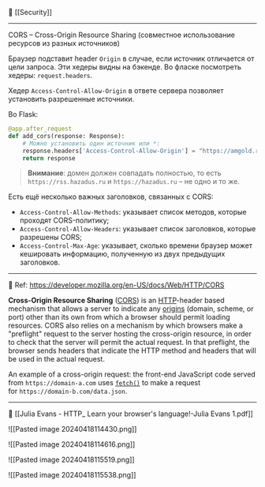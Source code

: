 📁 [[Security]]

----

CORS – Cross-Origin Resource Sharing (совместное использование ресурсов из разных источников)

Браузер подставит header `Origin` в случае, если источник отличается от цели запроса. Эти хедеры видны на бэкенде. Во фласке посмотреть хедеры: `request.headers`.

Хедер `Access-Control-Allow-Origin` в ответе сервера позволяет установить разрешенные источники.

Во Flask:

```python
@app.after_request
def add_cors(response: Response):
	# Можно установить один источник или *:
	response.headers['Access-Control-Allow-Origin'] = "https://amgold.ru:3000"
	return response
```

> **Внимание**: домен должен совпадать полностью, то есть `https://rss.hazadus.ru` и `https://hazadus.ru` – не одно и то же.

Есть ещё несколько важных заголовков, связанных с CORS:
- `Access-Control-Allow-Methods`: указывает список методов, которые проходят CORS-политику;
- `Access-Control-Allow-Headers`: указывает список заголовков, которые разрешены CORS;
- `Access-Control-Max-Age`: указывает, сколько времени браузер может кешировать информацию, полученную из двух предыдущих заголовков.

----
🔗 Ref: https://developer.mozilla.org/en-US/docs/Web/HTTP/CORS

**Cross-Origin Resource Sharing** ([CORS](https://developer.mozilla.org/en-US/docs/Glossary/CORS)) is an [HTTP](https://developer.mozilla.org/en-US/docs/Glossary/HTTP)-header based mechanism that allows a server to indicate any [origins](https://developer.mozilla.org/en-US/docs/Glossary/Origin) (domain, scheme, or port) other than its own from which a browser should permit loading resources. CORS also relies on a mechanism by which browsers make a "preflight" request to the server hosting the cross-origin resource, in order to check that the server will permit the actual request. In that preflight, the browser sends headers that indicate the HTTP method and headers that will be used in the actual request.

An example of a cross-origin request: the front-end JavaScript code served from `https://domain-a.com` uses [`fetch()`](https://developer.mozilla.org/en-US/docs/Web/API/fetch) to make a request for `https://domain-b.com/data.json`.

----
🔗 [[Julia Evans - HTTP_ Learn your browser's language!-Julia Evans 1.pdf]]

![[Pasted image 20240418114430.png]]

![[Pasted image 20240418114616.png]]

![[Pasted image 20240418115519.png]]

![[Pasted image 20240418115538.png]]


